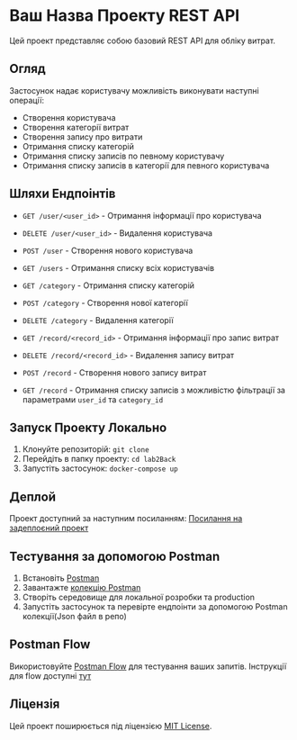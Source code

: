 # Ваш Назва Проекту REST API

Цей проект представляє собою базовий REST API для обліку витрат. 

## Огляд

Застосунок надає користувачу можливість виконувати наступні операції:
- Створення користувача
- Створення категорії витрат
- Створення запису про витрати
- Отримання списку категорій
- Отримання списку записів по певному користувачу
- Отримання списку записів в категорії для певного користувача

## Шляхи Ендпоінтів

- `GET /user/<user_id>` - Отримання інформації про користувача
- `DELETE /user/<user_id>` - Видалення користувача
- `POST /user` - Створення нового користувача
- `GET /users` - Отримання списку всіх користувачів

- `GET /category` - Отримання списку категорій
- `POST /category` - Створення нової категорії
- `DELETE /category` - Видалення категорії

- `GET /record/<record_id>` - Отримання інформації про запис витрат
- `DELETE /record/<record_id>` - Видалення запису витрат
- `POST /record` - Створення нового запису витрат
- `GET /record` - Отримання списку записів з можливістю фільтрації за параметрами `user_id` та `category_id`

## Запуск Проекту Локально

1. Клонуйте репозиторій: `git clone`
2. Перейдіть в папку проекту: `cd lab2Back`
3. Запустіть застосунок: `docker-compose up`

## Деплой

Проект доступний за наступним посиланням: [Посилання на задеплоєний проект](https://lab2-c239.onrender.com/)

## Тестування за допомогою Postman

1. Встановіть [Postman](https://www.postman.com/)
2. Завантажте [колекцію Postman](https://web.postman.co/workspace/My-Workspace~90bfe65c-3391-4712-85a5-942ea0b8763d/flow/659ab6a5c9d7bd003cf6dd29)
3. Створіть середовище для локальної розробки та production
4. Запустіть застосунок та перевірте ендпоінти за допомогою Postman колекції(Json файл в репо)

## Postman Flow

Використовуйте [Postman Flow](https://web.postman.co/workspace/My-Workspace~90bfe65c-3391-4712-85a5-942ea0b8763d/flow/659ab6a5c9d7bd003cf6dd29) для тестування ваших запитів. Інструкції для flow доступні [тут](https://learning.postman.com/docs/postman-flows/concepts/blocks-and-connections/)

## Ліцензія

Цей проект поширюється під ліцензією [MIT License](LICENSE).
